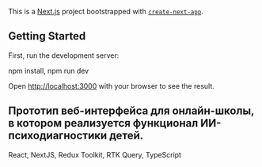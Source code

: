This is a [Next.js](https://nextjs.org) project bootstrapped with [`create-next-app`](https://nextjs.org/docs/app/api-reference/cli/create-next-app).

## Getting Started

First, run the development server:

npm install, 
npm run dev

Open [http://localhost:3000](http://localhost:3000) with your browser to see the result.


## Прототип веб-интерфейса для онлайн-школы, в котором реализуется функционал ИИ-психодиагностики детей. 

React,
NextJS,
Redux Toolkit,
RTK Query,
TypeScript
